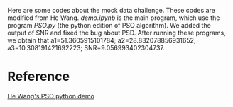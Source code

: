 Here are some codes about the mock data challenge. These codes are modified from He Wang. _demo.ipynb_ is the main program, which use the program _PSO.py_ (the python edition of PSO algorithm). We added the output of SNR and fixed the bug about PSD. After running these programs, we obtain that a1=51.3605915101784; a2=28.832078856931652; a3=10.308191421692223; SNR=9.056993402304737. 

# Reference
[He Wang's PSO python demo](https://github.com/iphysresearch/PSO_python_demo)
